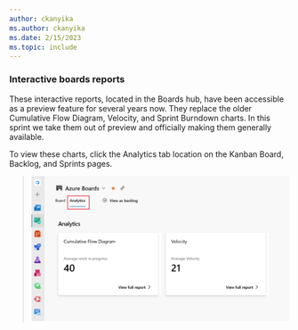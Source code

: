 ```yaml
---
author: ckanyika
ms.author: ckanyika
ms.date: 2/15/2023
ms.topic: include
---
```


### Interactive boards reports

These interactive reports, located in the Boards hub, have been accessible as a preview feature for several years now. They replace the older Cumulative Flow Diagram, Velocity, and Sprint Burndown charts. In this sprint we take them out of preview and officially making them generally available.


To view these charts, click the Analytics tab location on the Kanban Board, Backlog, and Sprints pages.


> ![Interactive Reports](../../media/217-boards-01.png)